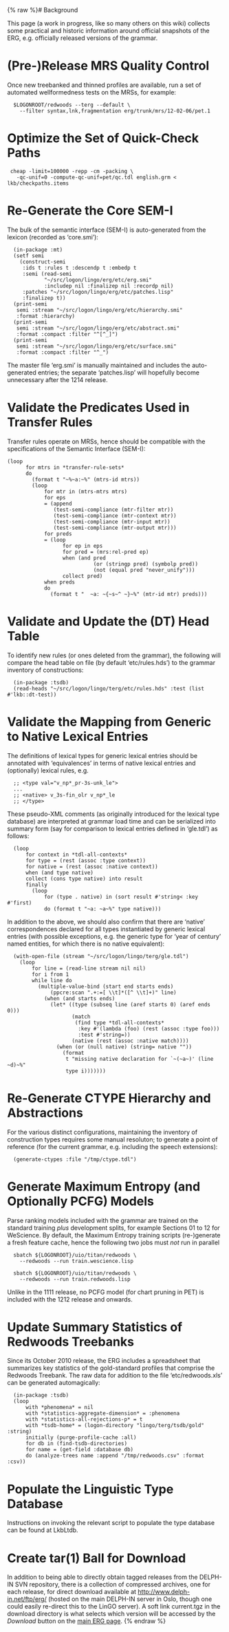 {% raw %}# Background

This page (a work in progress, like so many others on this wiki)
collects some practical and historic information around official
snapshots of the ERG, e.g. officially released versions of the grammar.

# (Pre-)Release MRS Quality Control

Once new treebanked and thinned profiles are available, run a set of
automated wellformedness tests on the MRSs, for example:

      $LOGONROOT/redwoods --terg --default \
        --filter syntax,lnk,fragmentation erg/trunk/mrs/12-02-06/pet.1

# Optimize the Set of Quick-Check Paths

     cheap -limit=100000 -repp -cm -packing \
       -qc-unif=0 -compute-qc-unif=pet/qc.tdl english.grm < lkb/checkpaths.items 

# Re-Generate the Core SEM-I

The bulk of the semantic interface (SEM-I) is auto-generated from the
lexicon (recorded as ‘core.smi’):

      (in-package :mt)
      (setf semi
        (construct-semi       
         :ids t :rules t :descendp t :embedp t
         :semi (read-semi
                "~/src/logon/lingo/erg/etc/erg.smi"
                :includep nil :finalizep nil :recordp nil)
         :patches "~/src/logon/lingo/erg/etc/patches.lisp"
         :finalizep t))
      (print-semi
       semi :stream "~/src/logon/lingo/erg/etc/hierarchy.smi"
       :format :hierarchy)
      (print-semi
       semi :stream "~/src/logon/lingo/erg/etc/abstract.smi"
       :format :compact :filter "^[^_]")
      (print-semi
       semi :stream "~/src/logon/lingo/erg/etc/surface.smi"
       :format :compact :filter "^_")

The master file ‘erg.smi’ is manually maintained and includes the
auto-generated entries; the separate ‘patches.lisp’ will hopefully
become unnecessary after the 1214 release.

# Validate the Predicates Used in Transfer Rules

Transfer rules operate on MRSs, hence should be compatible with the
specifications of the Semantic Interface (SEM-I):

    (loop
          for mtrs in *transfer-rule-sets*
          do
            (format t "~%~a:~%" (mtrs-id mtrs))
            (loop
                for mtr in (mtrs-mtrs mtrs)
                for eps
                = (append
                   (test-semi-compliance (mtr-filter mtr))
                   (test-semi-compliance (mtr-context mtr))
                   (test-semi-compliance (mtr-input mtr))
                   (test-semi-compliance (mtr-output mtr)))
                for preds
                = (loop
                      for ep in eps
                      for pred = (mrs:rel-pred ep)
                      when (and pred
                                (or (stringp pred) (symbolp pred))
                                (not (equal pred "never_unify")))
                      collect pred)
                when preds
                do
                  (format t "  ~a: ~{~s~^ ~}~%" (mtr-id mtr) preds)))

# Validate and Update the (DT) Head Table

To identify new rules (or ones deleted from the grammar), the following
will compare the head table on file (by default ‘etc/rules.hds’) to the
grammar inventory of constructions:

      (in-package :tsdb)
      (read-heads "~/src/logon/lingo/terg/etc/rules.hds" :test (list #'lkb::dt-test))

# Validate the Mapping from Generic to Native Lexical Entries

The definitions of lexical types for generic lexical entries should be
annotated with ‘equivalences’ in terms of native lexical entries and
(optionally) lexical rules, e.g.

      ;; <type val="v_np*_pr-3s-unk_le">
      ...
      ;; <native> v_3s-fin_olr v_np*_le
      ;; </type>

These pseudo-XML comments (as originally introduced for the lexical type
database) are interpreted at grammar load time and can be serialized
into summary form (say for comparison to lexical entries defined in
‘gle.tdl’) as follows:

      (loop
          for context in *tdl-all-contexts*
          for type = (rest (assoc :type context))
          for native = (rest (assoc :native context))
          when (and type native)
          collect (cons type native) into result
          finally
            (loop
                for (type . native) in (sort result #'string< :key #'first)
                do (format t "~a: ~a~%" type native)))

In addition to the above, we should also confirm that there are ‘native’
correspondences declared for all types instantiated by generic lexical
entries (with possible exceptions, e.g. the generic type for ‘year of
century’ named entities, for which there is no native equivalent):

      (with-open-file (stream "~/src/logon/lingo/terg/gle.tdl")
        (loop
            for line = (read-line stream nil nil)
            for i from 1
            while line do
              (multiple-value-bind (start end starts ends)
                  (ppcre:scan ".+:=[ \\t]*([^ \\t]+)" line)
                (when (and starts ends)
                  (let* ((type (subseq line (aref starts 0) (aref ends 0)))
                         (match
                          (find type *tdl-all-contexts*
                           :key #'(lambda (foo) (rest (assoc :type foo)))
                           :test #'string=))
                         (native (rest (assoc :native match))))
                    (when (or (null native) (string= native ""))
                      (format
                       t "missing native declaration for `~(~a~)' (line ~d)~%"
                       type i)))))))

# Re-Generate CTYPE Hierarchy and Abstractions

For the various distinct configurations, maintaining the inventory of
construction types requires some manual resoluton; to generate a point
of reference (for the current grammar, e.g. including the speech
extensions):

      (generate-ctypes :file "/tmp/ctype.tdl")

# Generate Maximum Entropy (and Optionally PCFG) Models

Parse ranking models included with the grammar are trained on the
standard training *plus* development splits, for example Sections 01 to
12 for WeScience. By default, the Maximum Entropy training
scripts (re-)generate a fresh feature cache, hence the following two
jobs must *not* run in parallel

      sbatch ${LOGONROOT}/uio/titan/redwoods \
        --redwoods --run train.wescience.lisp
    
      sbatch ${LOGONROOT}/uio/titan/redwoods \
        --redwoods --run train.redwoods.lisp

Unlike in the 1111 release, no PCFG model (for chart pruning in PET) is
included with the 1212 release and onwards.

# Update Summary Statistics of Redwoods Treebanks

Since its October 2010 release, the ERG includes a spreadsheet that
summarizes key statistics of the gold-standard profiles that comprise
the Redwoods Treebank. The raw data for addition to the file
‘etc/redwoods.xls’ can be generated automagically:

      (in-package :tsdb)
      (loop
          with *phenomena* = nil
          with *statistics-aggregate-dimension* = :phenomena
          with *statistics-all-rejections-p* = t
          with *tsdb-home* = (logon-directory "lingo/terg/tsdb/gold" :string)
          initially (purge-profile-cache :all)
          for db in (find-tsdb-directories)
          for name = (get-field :database db)
          do (analyze-trees name :append "/tmp/redwoods.csv" :format :csv))

# Populate the Linguistic Type Database

Instructions on invoking the relevant script to populate the type
database can be found at LkbLtdb.

# Create tar(1) Ball for Download

In addition to being able to directly obtain tagged releases from the
DELPH-IN SVN repository, there is a collection of compressed archives,
one for each release, for direct download available at
<http://www.delph-in.net/ftp/erg/> (hosted on the main DELPH-IN server
in Oslo, though one could easily re-direct this to the LinGO server). A
soft link current.tgz in the download directory is what selects which
version will be accessed by the *Download* button on the [main ERG
page](http://www.delph-in.net/erg).
<update date omitted for speed>{% endraw %}